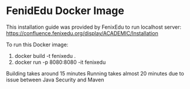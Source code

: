 # FenidEdu Docker Image

This installation guide was provided by FenixEdu to run localhost server:
https://confluence.fenixedu.org/display/ACADEMIC/Installation

To run this Docker image:
1. docker build -t fenixedu .
2. docker run -p 8080:8080 -it fenixedu

Building takes around 15 minutes
Running takes almost 20 minutes due to issue between Java Security and Maven
